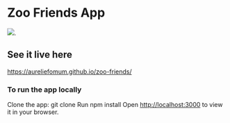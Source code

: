 # Zoo Friends App

![](https://user-images.githubusercontent.com/24625551/187979276-298d8497-06e1-4cff-854b-5eae2e35a5a4.gif).

## See it live here

https://aureliefomum.github.io/zoo-friends/

### To run the app locally
Clone the app: git clone
Run npm install 
Open [http://localhost:3000](http://localhost:3000) to view it in your browser.






